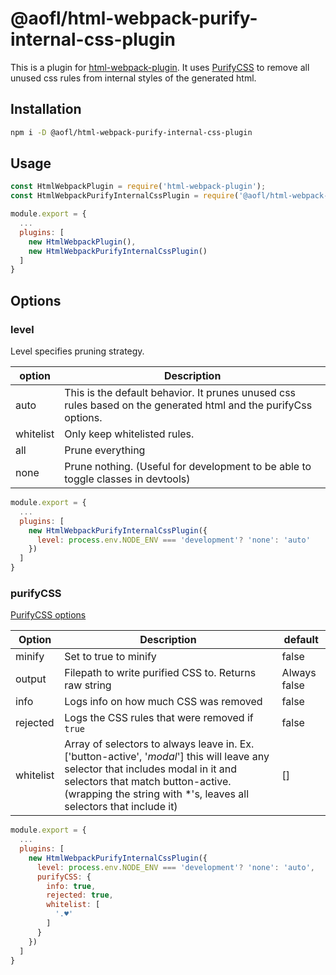 # @aofl/html-webpack-purify-internal-css-plugin

This is a plugin for [html-webpack-plugin](https://github.com/jantimon/html-webpack-plugin). It uses [PurifyCSS](https://github.com/purifycss/purifycss) to remove all unused css rules from internal styles of the generated html.

## Installation

```bash
npm i -D @aofl/html-webpack-purify-internal-css-plugin
```

## Usage

<!-- prettier-ignore -->
```javascript
const HtmlWebpackPlugin = require('html-webpack-plugin');
const HtmlWebpackPurifyInternalCssPlugin = require('@aofl/html-webpack-purify-internal-css-plugin');

module.export = {
  ...
  plugins: [
    new HtmlWebpackPlugin(),
    new HtmlWebpackPurifyInternalCssPlugin()
  ]
}
```

## Options

### level

Level specifies pruning strategy.

| option    | Description                                                                                                     |
| --------- | --------------------------------------------------------------------------------------------------------------- |
| auto      | This is the default behavior. It prunes unused css rules based on the generated html and the purifyCss options. |
| whitelist | Only keep whitelisted rules.                                                                                    |
| all       | Prune everything                                                                                                |
| none      | Prune nothing. (Useful for development to be able to toggle classes in devtools)                                |

<!-- prettier-ignore -->
```javascript
module.export = {
  ...
  plugins: [
    new HtmlWebpackPurifyInternalCssPlugin({
      level: process.env.NODE_ENV === 'development'? 'none': 'auto'
    })
  ]
}
```

### purifyCSS

[PurifyCSS options](https://github.com/purifycss/purifycss#properties-of-options-object)

| Option    | Description                                                                                                                                                                                                                                  | default      |
| --------- | -------------------------------------------------------------------------------------------------------------------------------------------------------------------------------------------------------------------------------------------- | ------------ |
| minify    | Set to true to minify                                                                                                                                                                                                                        | false        |
| output    | Filepath to write purified CSS to. Returns raw string                                                                                                                                                                                        | Always false |
| info      | Logs info on how much CSS was removed                                                                                                                                                                                                        | false        |
| rejected  | Logs the CSS rules that were removed if `true`                                                                                                                                                                                               | false        |
| whitelist | Array of selectors to always leave in. Ex. ['button-active', '*modal*'] this will leave any selector that includes modal in it and selectors that match button-active. (wrapping the string with \*'s, leaves all selectors that include it) | []           |

<!-- prettier-ignore -->
```javascript
module.export = {
  ...
  plugins: [
    new HtmlWebpackPurifyInternalCssPlugin({
      level: process.env.NODE_ENV === 'development'? 'none': 'auto',
      purifyCSS: {
        info: true,
        rejected: true,
        whitelist: [
          '.♥'
        ]
      }
    })
  ]
}
```
